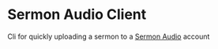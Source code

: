 # Sermon Audio Client

Cli for quickly uploading a sermon to a [Sermon Audio](https://www.sermonaudio.com/main.asp) account